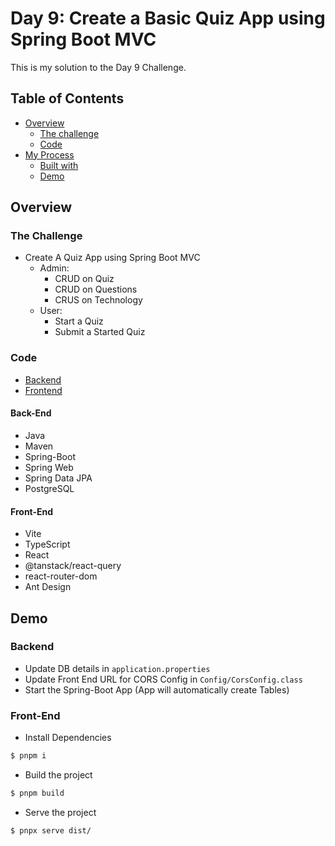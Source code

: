 # Day 9: Create a Basic Quiz App using Spring Boot MVC

This is my solution to the Day 9 Challenge.

## Table of Contents

- [Overview](#overview)
  - [The challenge](#the-challenge)
  - [Code](#code)
- [My Process](#my-process)
  - [Built with](#built-with)
  - [Demo](#demo)

## Overview

### The Challenge

- Create A Quiz App using Spring Boot MVC
  - Admin:
    - CRUD on Quiz
    - CRUD on Questions
    - CRUS on Technology
  - User:
    - Start a Quiz
    - Submit a Started Quiz

### Code

- [Backend](./QuizApp/)
- [Frontend](./quiz-app-react/)

#### Back-End

- Java
- Maven
- Spring-Boot
- Spring Web
- Spring Data JPA
- PostgreSQL

#### Front-End

- Vite
- TypeScript
- React
- @tanstack/react-query
- react-router-dom
- Ant Design

## Demo

### Backend

- Update DB details in `application.properties`
- Update Front End URL for CORS Config in `Config/CorsConfig.class`
- Start the Spring-Boot App (App will automatically create Tables)

### Front-End

- Install Dependencies

```bash
$ pnpm i
```

- Build the project

```bash
$ pnpm build
```

- Serve the project

```bash
$ pnpx serve dist/
```
